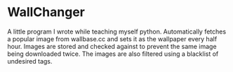WallChanger
================

A little program I wrote while teaching myself python.
Automatically fetches a popular image from wallbase.cc and sets it as the wallpaper every half hour.
Images are stored and checked against to prevent the same image being downloaded twice.
The images are also filtered using a blacklist of undesired tags.
